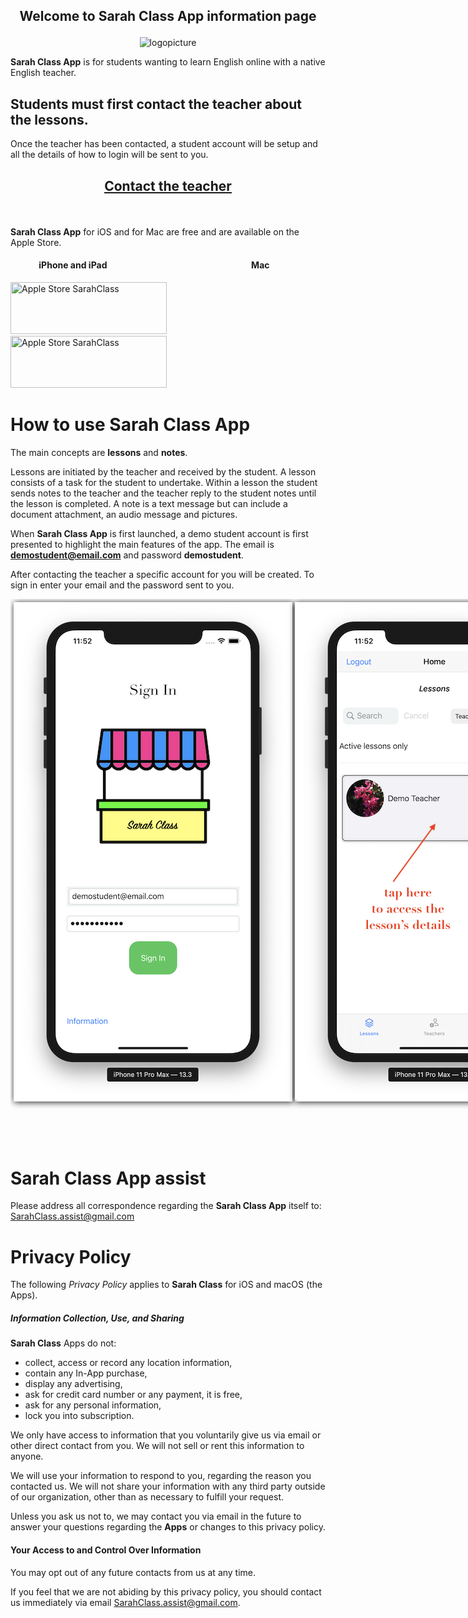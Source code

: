 <h2 id="welcome">
<p align="center"> 
Welcome to <strong>Sarah Class App</strong> information page
</p>
</h2>

<p align="center"><img src="/SarahLessons/images/stall.png" alt="logopicture"/></p>

**Sarah Class App** is for students wanting to learn English online with a native English teacher.


## Students must first contact the teacher about the lessons.

Once the teacher has been contacted, a student account will be setup and all the details of how to login will be sent to you.

<h2 id="contact">
<p align="center"> 
<a href="mailto:noone@gmail.com?subject=New student"><u>Contact the teacher</u></a>
</p>
</h2>

 <br>


**Sarah Class App** for iOS and for Mac are free and are available on the Apple Store.

#### &emsp;&emsp;&emsp; iPhone and iPad &emsp;&emsp;&emsp;&emsp;&emsp;&emsp;&emsp;&emsp;&emsp;&emsp;&emsp;&emsp;&emsp;&emsp;&emsp;&emsp; Mac
<a href="https://itunes.apple.com/us/app/"><img src="/SarahLessons/images/app-store.jpg" title="Apple Store SarahClass" width="250" height="83" /></a> &emsp;&emsp;&emsp;&emsp;&emsp;&emsp;&emsp; <a href="https://itunes.apple.com/jp/app/"><img src="/SarahLessons/images/app-store.jpg" title="Apple Store SarahClass" width="250" height="83" /></a>
 

# How to use Sarah Class App

The main concepts are **lessons** and **notes**. 

Lessons are initiated by the teacher and received by the student. A lesson consists 
of a task for the student to undertake. Within a lesson the student sends notes to the teacher 
and the teacher reply to the student notes until the lesson is completed. 
A note is a text message but can include a document attachment, an audio message and pictures.

When **Sarah Class App** is first launched, a demo student account is first presented to highlight the main features of the app. 
The email is **demostudent@email.com** and password **demostudent**.

After contacting the teacher a specific account for you will be created. 
To sign in enter your email and the password sent to you.



<div style="width: 900px; height: 900px; overflow: visible; overflow-x: scroll; white-space: nowrap; padding: 5px; display: inline-block; float: left;" >   
        <div style="display: inline-block; box-shadow: 1px 1px 10px; cursor: pointer;">
            <img src="images/web/w1x.png">
        </div>
        <div style="display: inline-block; box-shadow: 1px 1px 10px; cursor: pointer;">
            <img src="images/web/w2x.png">
        </div>
        <div style="display: inline-block; box-shadow: 1px 1px 10px; cursor: pointer;">
            <img src="images/web/w3x.png">
        </div>
        <div style="display: inline-block; box-shadow: 1px 1px 10px; cursor: pointer;">
            <img src="images/web/w4x.png">
        </div>
</div>



# Sarah Class App assist

Please address all correspondence regarding the **Sarah Class App** itself to: <SarahClass.assist@gmail.com>

# Privacy Policy
 
The following *Privacy Policy* applies to **Sarah Class** for iOS and macOS (the Apps).
 
##### Information Collection, Use, and Sharing
 
**Sarah Class** Apps do not:
 
 * collect, access or record any location information,
 * contain any In-App purchase,
 * display any advertising,
 * ask for credit card number or any payment, it is free, 
 * ask for any personal information,
 * lock you into subscription.
   
 We only have access to information that you voluntarily give us via email 
 or other direct contact from you. We will not sell or rent this information to anyone.
 
 We will use your information to respond to you, regarding the reason you contacted us. 
 We will not share your information with any third party outside of our organization, 
 other than as necessary to fulfill your request.
 
 Unless you ask us not to, we may contact you via email in the future to answer your 
 questions regarding the **Apps** or changes to this privacy policy.
 
#### Your Access to and Control Over Information 
 
You may opt out of any future contacts from us at any time. 
 
If you feel that we are not abiding by this privacy policy, you should contact us 
immediately via email <SarahClass.assist@gmail.com>.
 

